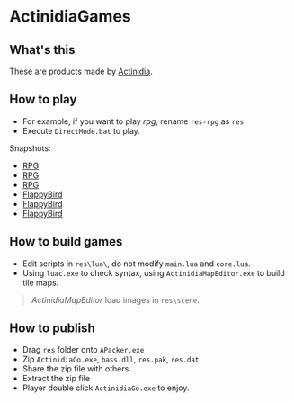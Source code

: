 # ActinidiaGames

## What's this

These are products made by [Actinidia](https://github.com/mooction/Actinidia).

## How to play

* For example, if you want to play *rpg*, rename `res-rpg` as `res` 
* Execute `DirectMode.bat` to play.

Snapshots:
* [RPG](http://7nas1f.com1.z0.glb.clouddn.com/actinidia_prev1.png)
* [RPG](http://7nas1f.com1.z0.glb.clouddn.com/actinidia_prev2.png)
* [RPG](http://7nas1f.com1.z0.glb.clouddn.com/actinidia_prev3.png)
* [FlappyBird](http://7nas1f.com1.z0.glb.clouddn.com/flappybird-1.png)
* [FlappyBird](http://7nas1f.com1.z0.glb.clouddn.com/flappybird-2.png)
* [FlappyBird](http://7nas1f.com1.z0.glb.clouddn.com/flappybird-3.png)

## How to build games

* Edit scripts in `res\lua\`, do not modify `main.lua` and `core.lua`.
* Using `luac.exe` to check syntax, using `ActinidiaMapEditor.exe` to build tile maps.

> *ActinidiaMapEditor* load images in `res\scene`.

## How to publish

* Drag `res` folder onto `APacker.exe`
* Zip `ActinidiaGo.exe`, `bass.dll`, `res.pak`, `res.dat`
* Share the zip file with others
* Extract the zip file
* Player double click `ActinidiaGo.exe` to enjoy.
